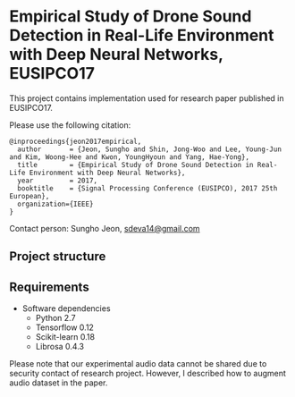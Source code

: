 # Empirical Study of Drone Sound Detection in Real-Life Environment with Deep Neural Networks, EUSIPCO17
This project contains implementation used for research paper published in EUSIPCO17.

Please use the following citation:

```
@inproceedings{jeon2017empirical,
  author       = {Jeon, Sungho and Shin, Jong-Woo and Lee, Young-Jun and Kim, Woong-Hee and Kwon, YoungHyoun and Yang, Hae-Yong},
  title	       = {Empirical Study of Drone Sound Detection in Real-Life Environment with Deep Neural Networks},
  year	       = 2017,
  booktitle    = {Signal Processing Conference (EUSIPCO), 2017 25th European},
  organization={IEEE}
}
```

Contact person: Sungho Jeon, sdeva14@gmail.com

## Project structure

## Requirements
* Software dependencies
  * Python 2.7
  * Tensorflow 0.12
  * Scikit-learn 0.18
  * Librosa 0.4.3
  
Please note that our experimental audio data cannot be shared due to security contact of research project. However, I described how to augment audio dataset in the paper.
